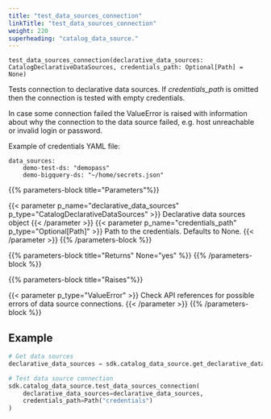 ```yaml
---
title: "test_data_sources_connection"
linkTitle: "test_data_sources_connection"
weight: 220
superheading: "catalog_data_source."
---
```




``test_data_sources_connection(declarative_data_sources: CatalogDeclarativeDataSources, credentials_path: Optional[Path] = None)``

Tests connection to declarative data sources. If *credentials_path* is omitted then the connection is tested with empty credentials.

In case some connection failed the ValueError is raised with information about why the connection to the data source failed, e.g. host unreachable or invalid login or password.

Example of credentials YAML file:

    data_sources:
        demo-test-ds: "demopass"
        demo-bigquery-ds: "~/home/secrets.json"

{{% parameters-block  title="Parameters"%}}

{{< parameter p_name="declarative_data_sources" p_type="CatalogDeclarativeDataSources" >}}
Declarative data sources object
{{< /parameter >}}
{{< parameter p_name="credentials_path" p_type="Optional[Path]" >}}
Path to the credentials. Defaults to None.
{{< /parameter >}}
{{% /parameters-block %}}

{{% parameters-block title="Returns" None="yes" %}}
{{% /parameters-block %}}

{{% parameters-block title="Raises"%}}

{{< parameter p_type="ValueError" >}}
Check API references for possible errors of data source connections.
{{< /parameter >}}
{{% /parameters-block %}}


## Example

```Python
# Get data sources
declarative_data_sources = sdk.catalog_data_source.get_declarative_data_sources()

# Test data source connection
sdk.catalog_data_source.test_data_sources_connection(
    declarative_data_sources=declarative_data_sources,
    credentials_path=Path("credentials")
)
```
